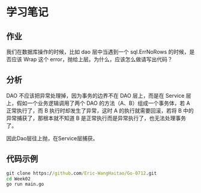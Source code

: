 # 学习笔记
## 作业
我们在数据库操作的时候，比如 dao 层中当遇到一个 sql.ErrNoRows 的时候，是否应该 Wrap 这个 error，抛给上层。为什么，应该怎么做请写出代码？

## 分析
DAO 不应该把异常处理掉，因为事务的边界不在 DAO 层上，而是在 Service 层上，假如一个业务逻辑调用了两个 DAO 的方法（A、B）组成一个事务体，若 A 正常执行了，而 B 执行时却发生了异常，这时 A 的执行就需要回滚，若将 B 中的异常捕获了，那根本就不知道 B 是正常执行而是异常执行了，也无法处理事务了。

因此Dao层往上抛，在Service层捕获。

## 代码示例
```cmd
git clone https://github.com/Eric-WangHaitao/Go-0712.git
cd Week02
go run main.go
```

